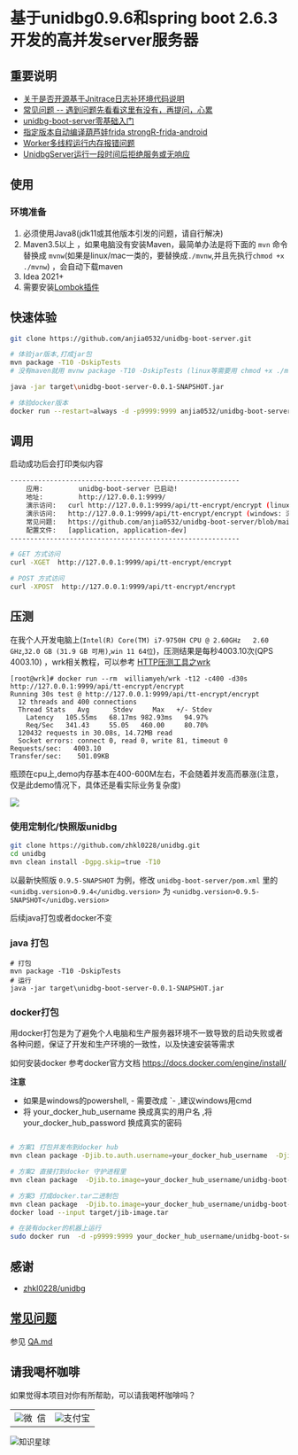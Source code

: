 # 基于unidbg0.9.6和spring boot 2.6.3开发的高并发server服务器

## 重要说明

- [关于是否开源基于Jnitrace日志补环境代码说明](https://github.com/anjia0532/unidbg-boot-server/issues/1)
- [常见问题 -- 遇到问题先看看这里有没有，再提问，心累](QA.md) 
- [unidbg-boot-server零基础入门](https://juejin.cn/post/7025794546655035422)
- [指定版本自动编译葫芦娃frida strongR-frida-android](https://github.com/anjia0532/strongR-frida-android)
- [Worker多线程运行内存报错问题](QA.md#Worker多线程运行内存报错问题)
- [UnidbgServer运行一段时间后拒绝服务或无响应](QA.md#UnidbgServer运行一段时间后拒绝服务或无响应)


## 使用

### 环境准备

1. 必须使用Java8(jdk11或其他版本引发的问题，请自行解决)
2. Maven3.5以上 ，如果电脑没有安装Maven，最简单办法是将下面的 `mvn` 命令替换成 `mvnw`(如果是linux/mac一类的，要替换成`./mvnw`,并且先执行`chmod +x ./mvnw`) ，会自动下载maven 
3. Idea 2021+
4. 需要安装[Lombok插件](https://plugins.jetbrains.com/plugin/6317-lombok)

## 快速体验

```bash
git clone https://github.com/anjia0532/unidbg-boot-server.git

# 体验jar版本,打成jar包
mvn package -T10 -DskipTests
# 没有maven就用 mvnw package -T10 -DskipTests (linux等需要用 chmod +x ./mvnw && ./mvnw package -T10 -DskipTests)

java -jar target\unidbg-boot-server-0.0.1-SNAPSHOT.jar

# 体验docker版本
docker run --restart=always -d -p9999:9999 anjia0532/unidbg-boot-server 
```

## 调用

启动成功后会打印类似内容

```bash
----------------------------------------------------------
	应用: 		unidbg-boot-server 已启动!
	地址: 		http://127.0.0.1:9999/
	演示访问: 	curl http://127.0.0.1:9999/api/tt-encrypt/encrypt (linux)
	演示访问: 	http://127.0.0.1:9999/api/tt-encrypt/encrypt (windows: 浏览器直接打开)
	常见问题: 	https://github.com/anjia0532/unidbg-boot-server/blob/main/QA.md
	配置文件: 	[application, application-dev]
----------------------------------------------------------
```

```bash
# GET 方式访问
curl -XGET  http://127.0.0.1:9999/api/tt-encrypt/encrypt

# POST 方式访问
curl -XPOST  http://127.0.0.1:9999/api/tt-encrypt/encrypt
```

## 压测

在我个人开发电脑上(`Intel(R) Core(TM) i7-9750H CPU @ 2.60GHz   2.60 GHz`,`32.0 GB (31.9 GB 可用)`,`win 11 64位`)，压测结果是每秒4003.10次(QPS 4003.10) ，wrk相关教程，可以参考 [HTTP压测工具之wrk](https://www.jianshu.com/p/ac185e01cc30)

```
[root@wrk]# docker run --rm  williamyeh/wrk -t12 -c400 -d30s http://127.0.0.1:9999/api/tt-encrypt/encrypt
Running 30s test @ http://127.0.0.1:9999/api/tt-encrypt/encrypt
  12 threads and 400 connections
  Thread Stats   Avg      Stdev     Max   +/- Stdev
    Latency   105.55ms   68.17ms 982.93ms   94.97%
    Req/Sec   341.43     55.05   460.00     80.70%
  120432 requests in 30.08s, 14.72MB read
  Socket errors: connect 0, read 0, write 81, timeout 0
Requests/sec:   4003.10
Transfer/sec:    501.09KB
```

瓶颈在cpu上,demo内存基本在400-600M左右，不会随着并发高而暴涨(注意，仅是此demo情况下，具体还是看实际业务复杂度)

![](docs/1.png)

### 使用定制化/快照版unidbg

```bash
git clone https://github.com/zhkl0228/unidbg.git
cd unidbg
mvn clean install -Dgpg.skip=true -T10
```

以最新快照版 `0.9.5-SNAPSHOT` 为例，修改 `unidbg-boot-server/pom.xml` 里的 `<unidbg.version>0.9.4</unidbg.version>`
为 `<unidbg.version>0.9.5-SNAPSHOT</unidbg.version>`

后续java打包或者docker不变

### java 打包

```
# 打包
mvn package -T10 -DskipTests
# 运行
java -jar target\unidbg-boot-server-0.0.1-SNAPSHOT.jar
```

### docker打包

用docker打包是为了避免个人电脑和生产服务器环境不一致导致的启动失败或者各种问题，保证了开发和生产环境的一致性，以及快速安装等需求

如何安装docker 参考docker官方文档 https://docs.docker.com/engine/install/

**注意**

- 如果是windows的powershell, - 需要改成 `- ,建议windows用cmd
- 将 your_docker_hub_username 换成真实的用户名 ,将 your_docker_hub_password 换成真实的密码

```bash

# 方案1 打包并发布到docker hub
mvn clean package -Djib.to.auth.username=your_docker_hub_username  -Djib.to.auth.password=your_docker_hub_password -Djib.to.image=your_docker_hub_username/unidbg-boot-server  jib:build -Dmaven.test.skip=true --batch-mode -T4

# 方案2 直接打到docker 守护进程里
mvn clean package  -Djib.to.image=your_docker_hub_username/unidbg-boot-server  jib:dockerBuild -Dmaven.test.skip=true --batch-mode -T4

# 方案3 打成docker.tar二进制包
mvn clean package  -Djib.to.image=your_docker_hub_username/unidbg-boot-server  jib:buildTar -Dmaven.test.skip=true --batch-mode -T4
docker load --input target/jib-image.tar

# 在装有docker的机器上运行
sudo docker run  -d -p9999:9999 your_docker_hub_username/unidbg-boot-server 

```

## 感谢

- [zhkl0228/unidbg](https://github.com/zhkl0228/unidbg)

## [常见问题](QA.md)

参见  [QA.md](QA.md)

## 请我喝杯咖啡

如果觉得本项目对你有所帮助，可以请我喝杯咖啡吗？

<table>
    <tr>
        <td ><center><img src="./docs/wechat.png" >微&nbsp;&nbsp;信</center></td>
        <td ><center><img src="./docs/alipay.jpg" >支付宝</center></td>
    </tr>
</table>

![知识星球](./docs/zsxq.jpg)
